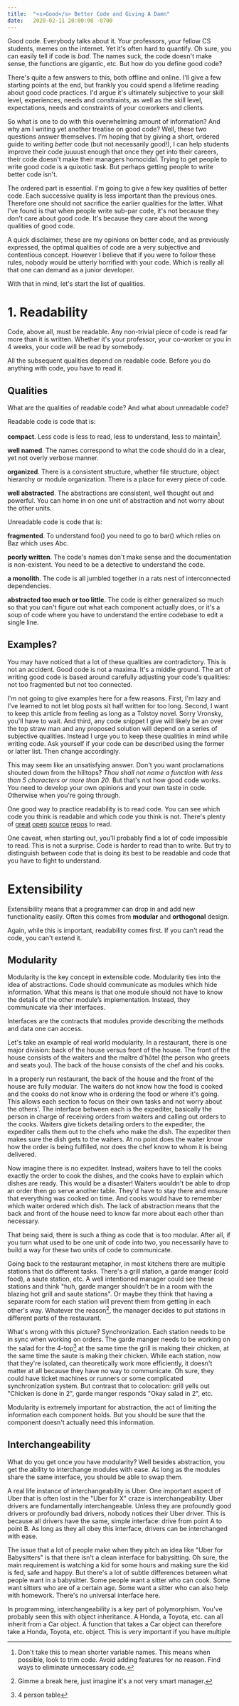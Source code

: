 ```yaml
---
title:  "<s>Good</s> Better Code and Giving A Damn"
date:   2020-02-11 20:00:00 -0700
---
```


Good code. Everybody talks about it. Your professors, your fellow CS
students, memes on the internet. Yet it's often hard to quantify. Oh
sure, you can easily tell if code is *bad*. The names suck, the code
doesn't make sense, the functions are gigantic, etc. But how do you
define good code?

There's quite a few answers to this, both offline and online. I'll
give a few starting points at the end, but frankly you could spend a
lifetime reading about good code practices. I'd argue it's ultimately
subjective to your skill level, experiences, needs and constraints, as
well as the skill level, expectations, needs and constraints of your
coworkers and clients.

So what is one to do with this overwhelming amount of information? And
why am I writing yet another treatise on good code? Well, these two
questions answer themselves. I'm hoping that by giving a short,
ordered guide to writing *better* code (but not necessarily good!), I
can help students improve their code juuuust enough that once they get
into their careers, their code doesn't make their managers
homocidal. Trying to get people to write good code is a quixotic
task. But perhaps getting people to write better code isn't.

The ordered part is essential. I'm going to give a few key qualities
of better code. Each successive quality is less important than the
previous ones. Therefore one should not sacrifice the earlier
qualities for the latter. What I've found is that when people write
sub-par code, it's not because they don't care about good code. It's
because they care about the wrong qualities of good code.

A quick disclaimer, these are my opinions on better code, and as
previously expressed, the optimal qualities of code are a very
subjective and contentious concept. However I believe that if you were
to follow these rules, nobody would be utterly horrified with your
code. Which is really all that one can demand as a junior developer.

With that in mind, let's start the list of qualities.

# 1. Readability

Code, above all, must be readable. Any non-trivial piece of code is
read far more than it is written. Whether it's your professor, your
co-worker or you in 4 weeks, your code will be read by somebody.

All the subsequent qualities depend on readable code. Before you do
anything with code, you have to read it.

## Qualities

What are the qualities of readable code? And what about unreadable
code?

Readable code is code that is:

**compact**. Less code is less to read, less to understand, less to
maintain[^1].

[^1]: Don't take this to mean shorter variable names. This means when
    possible, look to trim code. Avoid adding features for no
    reason. Find ways to eliminate unnecessary code.

**well named**. The names correspond to what the code should do in a
clear, yet not overly verbose manner.

**organized**. There is a consistent structure, whether file
structure, object hierarchy or module organization. There is a place
for every piece of code.

**well abstracted**. The abstractions are consistent, well thought out
and powerful. You can home in on one unit of abstraction and not worry
about the other units.

Unreadable code is code that is:

**fragmented**. To understand foo() you need to go to bar() which
relies on Baz which uses Abc.

**poorly written**. The code's names don't make sense and the
documentation is non-existent. You need to be a detective to
understand the code.

**a monolith**. The code is all jumbled together in a rats nest of
interconnected dependencies.

**abstracted too much or too little**. The code is either generalized
so much so that you can't figure out what each component actually
does, or it's a soup of code where you have to understand the entire
codebase to edit a single line.

## Examples?

You may have noticed that a lot of these qualities are
contradictory. This is not an accident. Good code is not a
maxima. It's a middle ground. The art of writing good code is based
around carefully adjusting your code's qualities: not too fragmented
but not too connected.

I'm not going to give examples here for a few reasons. First, I'm lazy
and I've learned to not let blog posts sit half written for too
long. Second, I want to keep this article from feeling as long as a
Tolstoy novel. Sorry Vronsky, you'll have to wait. And third, any code
snippet I give will likely be an over the top straw man and any
proposed solution will depend on a series of subjective
qualities. Instead I urge you to keep these qualities in mind while
writing code. Ask yourself if your code can be described using the
former or latter list. Then change accordingly.

This may seem like an unsatisfying answer. Don't you want
proclamations shouted down from the hilltops? *Thou shall not name a
function with less than 5 characters or more than 20*. But that's not
how good code works. You need to develop your own opinions and your
own taste in code. Otherwise when you're going through.

One good way to practice readability is to read code. You can see
which code you think is readable and which code you think is
not. There's plenty of
[great](https://github.com/microsoft/typescript)
[open](https://github.com/rust-lang/rust)
[source](https://github.com/ReactTraining/react-router)
[repos](https://github.com/cssinjs/jss) to read.

One caveat, when starting out, you'll probably find a lot of code
impossible to read. This is not a surprise. Code is harder to read
than to write. But try to distinguish between code that is doing its
best to be readable and code that you have to fight to understand.

# Extensibility

Extensibility means that a programmer can drop in and add new
functionality easily. Often this comes from **modular** and
**orthogonal** design.

Again, while this is important, readability comes first. If you can't
read the code, you can't extend it.

## Modularity

Modularity is the key concept in extensible code. Modularity ties into
the idea of abstractions. Code should communicate as modules which
hide information. What this means is that one module should not have
to know the details of the other module’s implementation. Instead,
they communicate via their interfaces.

Interfaces are the contracts that modules provide describing the
methods and data one can access.

Let's take an example of real world modularity. In a restaurant, there
is one major division: back of the house versus front of the
house. The front of the house consists of the waiters and the maître
d'hôtel (the person who greets and seats you). The back of the house
consists of the chef and his cooks.

In a properly run restaurant, the back of the house and the front of
the house are fully modular. The waiters do not know how the food is
cooked and the cooks do not know who is ordering the food or where
it's going. This allows each section to focus on their own tasks and
not worry about the others'. The interface between each is the
expediter, basically the person in charge of receiving orders from
waiters and calling out orders to the cooks. Waiters give tickets
detailing orders to the expediter, the expediter calls them out to the
chefs who make the dish. The expediter then makes sure the dish gets
to the waiters. At no point does the waiter know how the order is
being fulfilled, nor does the chef know to whom it is being
delivered.

Now imagine there is no expediter. Instead, waiters have to tell the
cooks exactly the order to cook the dishes, and the cooks have to
explain which dishes are ready. This would be a disaster! Waiters
wouldn't be able to drop an order then go serve another table. They'd
have to stay there and ensure that everything was cooked on time. And
cooks would have to remember which waiter ordered which dish. The lack
of abstraction means that the back and front of the house need to know
far more about each other than necessary.

That being said, there is such a thing as code that is too
modular. After all, if you turn what used to be one unit of code into
two, you necessarily have to build a way for these two units of code
to communicate.

Going back to the restaurant metaphor, in most kitchens there are
multiple stations that do different tasks. There's a grill station, a
garde manger (cold food), a saute station, etc. A well intentioned
manager could see these stations and think "huh, garde manger
shouldn't be in a room with the blazing hot grill and saute
stations". Or maybe they think that having a separate room for each
station will prevent them from getting in each other's way. Whatever
the reason[^2], the manager decides to put stations in different parts
of the restaurant.

[^2]: Gimme a break here, just imagine it's a not very smart manager.

What's wrong with this picture? Synchronization. Each station needs to
be in sync when working on orders. The garde manger needs to be
working on the salad for the 4-top[^3] at the same time the grill is
making their chicken, at the same time the saute is making their
chicken. While each station, now that they're isolated, can
theoretically work more efficiently, it doesn't matter at all because
they have no way to communicate. Oh sure, they could have ticket
machines or runners or some complicated synchronization system. But
contrast that to colocation: grill yells out "Chicken is done in 2",
garde manger responds "Okay salad in 2", etc.

[^3]: 4 person table

Modularity is extremely important for abstraction, the act of limiting
the information each component holds. But you should be sure that the
component doesn't actually need this information.

## Interchangeability

What do you get once you have modularity? Well besides abstraction,
you get the ability to interchange modules with ease. As long as the
modules share the same interface, you should be able to swap them.

A real life instance of interchangeability is Uber. One important
aspect of Uber that is often lost in the "Uber for X" craze is
interchangeability. Uber drivers are fundamentally
interchangeable. Unless they are profoundly good drivers or profoundly
bad drivers, nobody notices their Uber driver. This is because all
drivers have the same, simple interface: drive from point A to point
B. As long as they all obey this interface, drivers can be
interchanged with ease.

The issue that a lot of people make when they pitch an idea like "Uber
for Babysitters" is that there isn't a clean interface for
babysitting. Oh sure, the main requirement is watching a kid for some
hours and making sure the kid is fed, safe and happy. But there's a
lot of subtle differences between what people want in a
babysitter. Some people want a sitter who can cook. Some want sitters
who are of a certain age. Some want a sitter who can also help with
homework. There's no universal interface here.

In programming, interchangeability is a key part of
polymorphism. You've probably seen this with object inheritance. A
Honda, a Toyota, etc. can all inherit from a Car object. A function
that takes a Car object can therefore take a Honda, Toyota,
etc. object. This is very important if you have multiple
